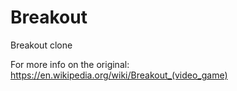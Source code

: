 Breakout
========

Breakout clone

For more info on the original: https://en.wikipedia.org/wiki/Breakout_(video_game)
